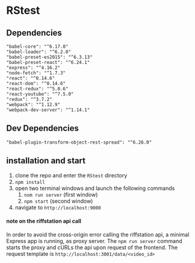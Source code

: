 # RStest

## Dependencies ##

    "babel-core": "^6.17.0"
    "babel-loader": "^6.2.0"
    "babel-preset-es2015": "^6.3.13"
    "babel-preset-react": "^6.24.1"
    "express": "^4.16.2"
    "node-fetch": "^1.7.3"
    "react": "^0.14.6"
    "react-dom": "^0.14.6"
    "react-redux": "^5.0.6"
    "react-youtube": "^7.5.0"
    "redux": "^3.7.2"
    "webpack": "^1.12.9"
    "webpack-dev-server": "^1.14.1"
  
## Dev Dependencies ##
    "babel-plugin-transform-object-rest-spread": "^6.26.0"
  
  
  ## installation and start ##
  1. clone the repo and enter the `RStest` directory
  2. `npm install`
  3. open two terminal windows and launch the following commands
        1. `nom run server`   (first window)
        2. `npm start`        (second window)
  4. navigate to `http://localhost:9000`


#### note on the riffstation api call ####
In order to avoid the cross-origin error calling the riffstation api, a minimal Express app is running, as proxy server.
The `npm run server` command starts the proxy and cURLs the api upon request of the frontend.
The request template is `http://localhost:3001/data/<video_id>`
